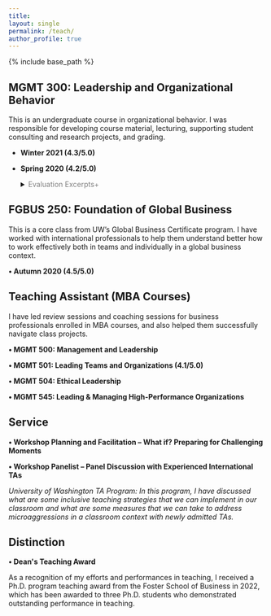 ```yaml
---
title: 
layout: single
permalink: /teach/
author_profile: true
---
```


{% include base_path %}

## MGMT 300: Leadership and Organizational Behavior

This is an undergraduate course in organizational behavior. I was responsible for developing course material, lecturing, supporting student consulting and research projects, and grading. 

+ **Winter 2021 (4.3/5.0)**

+ **Spring 2020 (4.2/5.0)**
    <details>
    <summary><font color="gray">Evaluation Excerpts+</font></summary>
    <p>
    <blockquote>“I appreciate the engagement activities that were present in nearly every class, it was interesting trying to understand how these seemingly random activities actually tie into the course material.”<br><br>“Young always gave quality feedback on assignments and also was accepting of every student and seemed to genuinely want us all to succeed. He was super accessible and always made it clear that he was willing to do whatever necessary to help us. He also always gave insightful responses to people's ideas in class showing he really cared and was listening. Young made this course so enjoyable and went above and beyond!”<br><br>“Rhee did an excellent job in encouraging the educational advancement of students from all backgrounds and experiences by simply treating everyone in an upstanding manner. No preferences or handouts were given to any specialized individual. Additionally, he would try to ask for a wide range of perspectives on his questions.”</blockquote></p>
  </details>

## FGBUS 250: Foundation of Global Business

This is a core class from UW’s Global Business Certificate program. I have worked with international professionals to help them understand better how to work effectively both in teams and individually in a global business context.

**•	Autumn 2020 (4.5/5.0)**

## Teaching Assistant (MBA Courses)

I have led review sessions and coaching sessions for business professionals enrolled in MBA courses, and also helped them successfully navigate class projects.

**•	MGMT 500: Management and Leadership**

**•	MGMT 501: Leading Teams and Organizations (4.1/5.0)**

**•	MGMT 504: Ethical Leadership**

**•	MGMT 545: Leading & Managing High-Performance Organizations**

## Service

**•	Workshop Planning and Facilitation – What if? Preparing for Challenging Moments**

**•	Workshop Panelist – Panel Discussion with Experienced International TAs**

_University of Washington TA Program: In this program, I have discussed what are some inclusive teaching strategies that we can implement in our classroom and what are some measures that we can take to address microaggressions in a classroom context with newly admitted TAs._

## Distinction

**•	Dean's Teaching Award**

As a recognition of my efforts and performances in teaching, I received a Ph.D. program teaching award from the Foster School of Business in 2022, which has been awarded to three Ph.D. students who demonstrated outstanding performance in teaching. 
